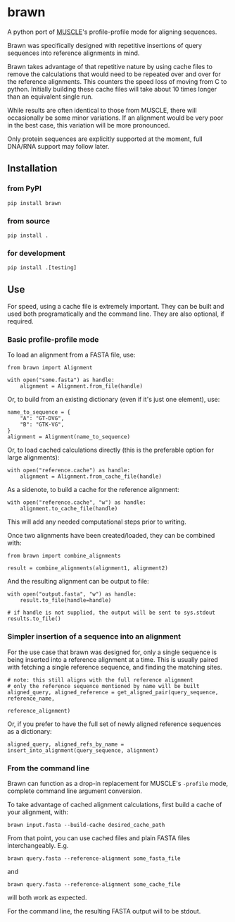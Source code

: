 # brawn
A python port of [MUSCLE](https://drive5.com/muscle/downloads_v3.htm)'s
profile-profile mode for aligning sequences.

Brawn was specifically designed with repetitive insertions of query sequences
into reference alignments in mind.

Brawn takes advantage of that repetitive nature by using cache files to remove
the calculations that would need to be repeated over and over for the reference
alignments. This counters the speed loss of moving from C to python. Initially
building these cache files will take about 10 times longer than an equivalent
single run.

While results are often identical to those from MUSCLE, there will occasionally
be some minor variations. If an alignment would be very poor in the best case,
this variation will be more pronounced.

Only protein sequences are explicitly supported at the moment, full DNA/RNA
support may follow later.

## Installation
### from PyPI
```
pip install brawn
```
### from source
```
pip install .
```
### for development
```
pip install .[testing]
```

## Use
For speed, using a cache file is extremely important. They can be built and used
both programatically and the command line. They are also optional, if required.

### Basic profile-profile mode

To load an alignment from a FASTA file, use:
```
from brawn import Alignment

with open("some.fasta") as handle:
    alignment = Alignment.from_file(handle)
```

Or, to build from an existing dictionary (even if it's just one element), use:
```
name_to_sequence = {
    "A": "GT-DVG",
    "B": "GTK-VG",
}
alignment = Alignment(name_to_sequence)
```

Or, to load cached calculations directly (this is the preferable option for large alignments):
```
with open("reference.cache") as handle:
    alignment = Alignment.from_cache_file(handle)
```

As a sidenote, to build a cache for the reference alignment:
```
with open("reference.cache", "w") as handle:
    alignment.to_cache_file(handle)
```
This will add any needed computational steps prior to writing.

Once two alignments have been created/loaded, they can be combined with:
```
from brawn import combine_alignments

result = combine_alignments(alignment1, alignment2)
```

And the resulting alignment can be output to file:
```
with open("output.fasta", "w") as handle:
    result.to_file(handle=handle)

# if handle is not supplied, the output will be sent to sys.stdout
results.to_file()
```

### Simpler insertion of a sequence into an alignment

For the use case that brawn was designed for, only a single sequence is being
inserted into a reference alignment at a time. This is usually paired with
fetching a single reference sequence, and finding the matching sites.

```
# note: this still aligns with the full reference alignment
# only the reference sequence mentioned by name will be built
aligned_query, aligned_reference = get_aligned_pair(query_sequence, reference_name,
                                                    reference_alignment)

```

Or, if you prefer to have the full set of newly aligned reference sequences as a dictionary:
```
aligned_query, aligned_refs_by_name = insert_into_alignment(query_sequence, alignment)
```

### From the command line
Brawn can function as a drop-in replacement for MUSCLE's `-profile` mode, complete
command line argument conversion.

To take advantage of cached alignment calculations, first build a cache of your
alignment, with:
```
brawn input.fasta --build-cache desired_cache_path
```

From that point, you can use cached files and plain FASTA files interchangeably.
E.g.
```
brawn query.fasta --reference-alignment some_fasta_file
```
and
```
brawn query.fasta --reference-alignment some_cache_file
```
will both work as expected.

For the command line, the resulting FASTA output will to be stdout.
